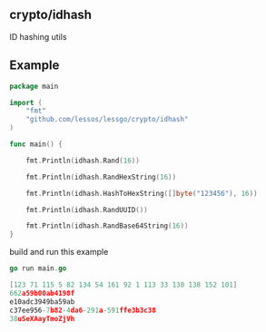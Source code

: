 ## crypto/idhash

ID hashing utils

## Example
```go
package main

import (
    "fmt"
    "github.com/lessos/lessgo/crypto/idhash"
)

func main() {

    fmt.Println(idhash.Rand(16))

    fmt.Println(idhash.RandHexString(16))

    fmt.Println(idhash.HashToHexString([]byte("123456"), 16))

    fmt.Println(idhash.RandUUID())

    fmt.Println(idhash.RandBase64String(16))
}

```

build and run this example

```go
go run main.go

[123 71 115 5 82 134 54 161 92 1 113 33 138 138 152 101]
662a59b00ab4198f
e10adc3949ba59ab
c37ee956-7b82-4da6-291a-591ffe3b3c38
38uSeXAayTmoZjVh
```

